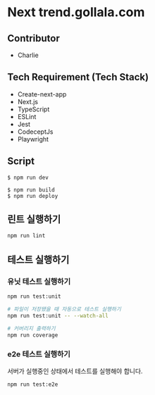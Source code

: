 # Next trend.gollala.com

## Contributor

- Charlie

## Tech Requirement (Tech Stack)

- Create-next-app
- Next.js
- TypeScript
- ESLint
- Jest
- CodeceptJs
- Playwright

## Script

```
$ npm run dev
```

```
$ npm run build
$ npm run deploy
```

## 린트 실행하기

```bash
npm run lint
```

## 테스트 실행하기

### 유닛 테스트 실행하기

```bash
npm run test:unit

# 파일이 저장됐을 때 자동으로 테스트 실행하기
npm run test:unit -- --watch-all

# 커버리지 출력하기
npm run coverage
```

### e2e 테스트 실행하기

서버가 실행중인 상태에서 테스트를 실행해야 합니다.

```bash
npm run test:e2e
```
